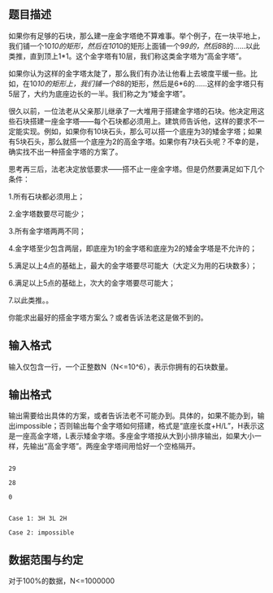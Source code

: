 ## 题目描述

<div>
 如果你有足够的石块，那么建一座金字塔绝不算难事。举个例子，在一块平地上，我们铺一个10*10的矩形，然后在10*10的矩形上面铺一个9*9的，然后8*8的……以此类推，直到顶上1*1。这个金字塔有10层，我们称这类金字塔为“高金字塔”。
</div>
<div>
 如果你认为这样的金字塔太陡了，那么我们有办法让他看上去坡度平缓一些。比如，在10*10的矩形上，我们铺一个8*8的矩形，然后是6*6的……这样的金字塔只有5层了，大约为底座边长的一半。我们称之为“矮金字塔”。
</div>
<div>
 很久以前，一位法老从父亲那儿继承了一大堆用于搭建金字塔的石块。他决定用这些石块搭建一座金字塔——每个石块都必须用上。建筑师告诉他，这样的要求不一定能实现。例如，如果你有10块石头，那么可以搭一个底座为3的矮金字塔；如果有5块石头，那么就搭一个底座为2的高金字塔。如果你有7块石头呢？不幸的是，确实找不出一种搭金字塔的方案了。
</div>
<div>
 思考再三后，法老决定放低要求——搭不止一座金字塔。但是仍然要满足如下几个条件：
</div>
<div>
 1.所有石块都必须用上；
</div>
<div>
 2.金字塔数要尽可能少；
</div>
<div>
 3.所有金字塔两两不同；
</div>
<div>
 4.金字塔至少包含两层，即底座为1的金字塔和底座为2的矮金字塔是不允许的；
</div>
<div>
 5.满足以上4点的基础上，最大的金字塔要尽可能大（大定义为用的石块数多）；
</div>
<div>
 6.满足以上5点的基础上，次大的金字塔要尽可能大；
</div>
<div>
 7.以此类推。。
</div>
<div>
 你能求出最好的搭金字塔方案么？或者告诉法老这是做不到的。
</div>
<p></p>

## 输入格式

<div>
 输入仅包含一行，一个正整数N（N<=10^6），表示你拥有的石块数量。
</div>
<p></p>

## 输出格式

<div>
 输出需要给出具体的方案，或者告诉法老不可能办到。具体的，如果不能办到，输出impossible；否则输出每个金字塔如何搭建，格式是“底座长度+H/L”，H表示这是一座高金字塔，L表示矮金字塔。多座金字塔按从大到小排序输出，如果大小一样，先输出“高金字塔”。两座金字塔间用恰好一个空格隔开。
</div>
<p></p>

```input1
29
28
0
```
```output1
Case 1: 3H 3L 2H
Case 2: impossible
```
## 数据范围与约定

<p><a id="fck_paste_padding">﻿</a>对于100%的数据，N<=1000000</p>
<br>
<div></div>
<br>
<p></p>

